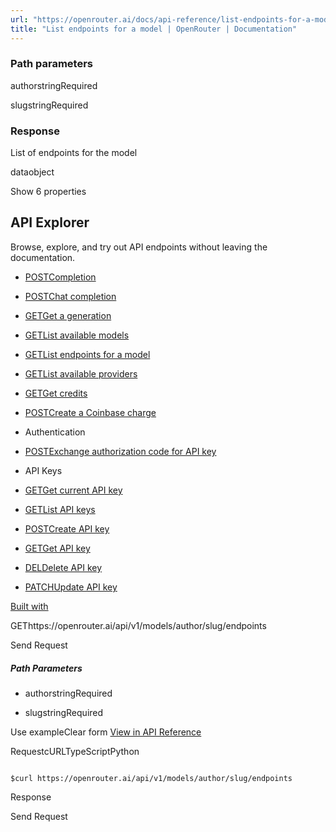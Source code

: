 ```yaml
---
url: "https://openrouter.ai/docs/api-reference/list-endpoints-for-a-model?explorer=true"
title: "List endpoints for a model | OpenRouter | Documentation"
---
```


### Path parameters

authorstringRequired

slugstringRequired

### Response

List of endpoints for the model

dataobject

Show 6 properties

## API Explorer

Browse, explore, and try out API endpoints without leaving the documentation.

- [POSTCompletion](https://openrouter.ai/docs/api-reference/completion?explorer=true)
- [POSTChat completion](https://openrouter.ai/docs/api-reference/chat-completion?explorer=true)
- [GETGet a generation](https://openrouter.ai/docs/api-reference/get-a-generation?explorer=true)
- [GETList available models](https://openrouter.ai/docs/api-reference/list-available-models?explorer=true)
- [GETList endpoints for a model](https://openrouter.ai/docs/api-reference/list-endpoints-for-a-model?explorer=true)
- [GETList available providers](https://openrouter.ai/docs/api-reference/list-available-providers?explorer=true)
- [GETGet credits](https://openrouter.ai/docs/api-reference/get-credits?explorer=true)
- [POSTCreate a Coinbase charge](https://openrouter.ai/docs/api-reference/create-a-coinbase-charge?explorer=true)
- Authentication

- [POSTExchange authorization code for API key](https://openrouter.ai/docs/api-reference/authentication/exchange-authorization-code-for-api-key?explorer=true)
- API Keys

- [GETGet current API key](https://openrouter.ai/docs/api-reference/api-keys/get-current-api-key?explorer=true)
- [GETList API keys](https://openrouter.ai/docs/api-reference/api-keys/list-api-keys?explorer=true)
- [POSTCreate API key](https://openrouter.ai/docs/api-reference/api-keys/create-api-key?explorer=true)
- [GETGet API key](https://openrouter.ai/docs/api-reference/api-keys/get-api-key?explorer=true)
- [DELDelete API key](https://openrouter.ai/docs/api-reference/api-keys/delete-api-key?explorer=true)
- [PATCHUpdate API key](https://openrouter.ai/docs/api-reference/api-keys/update-api-key?explorer=true)

[Built with](https://buildwithfern.com/?utm_campaign=buildWith&utm_medium=docs&utm_source=openrouter.ai)

GEThttps://openrouter.ai/api/v1/models/author/slug/endpoints

Send Request

##### Path Parameters

- authorstringRequired

- slugstringRequired


Use exampleClear form [View in API Reference](https://openrouter.ai/docs/api-reference/list-endpoints-for-a-model)

RequestcURLTypeScriptPython

```code-block text-xs

$curl https://openrouter.ai/api/v1/models/author/slug/endpoints
```

Response

Send Request